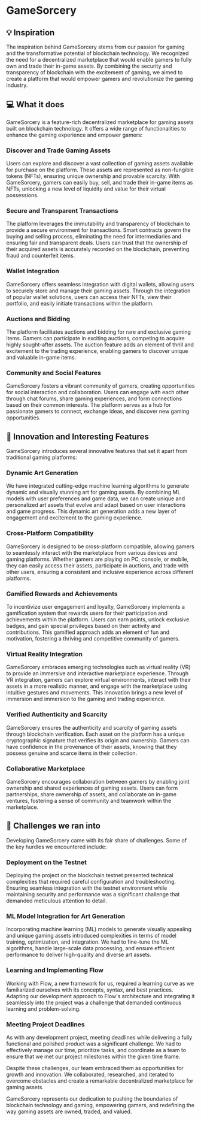 # GameSorcery

## 💡 Inspiration

The inspiration behind GameSorcery stems from our passion for gaming and the transformative potential of blockchain technology. We recognized the need for a decentralized marketplace that would enable gamers to fully own and trade their in-game assets. By combining the security and transparency of blockchain with the excitement of gaming, we aimed to create a platform that would empower gamers and revolutionize the gaming industry.

## 💻 What it does

GameSorcery is a feature-rich decentralized marketplace for gaming assets built on blockchain technology. It offers a wide range of functionalities to enhance the gaming experience and empower gamers:

### Discover and Trade Gaming Assets

Users can explore and discover a vast collection of gaming assets available for purchase on the platform. These assets are represented as non-fungible tokens (NFTs), ensuring unique ownership and provable scarcity. With GameSorcery, gamers can easily buy, sell, and trade their in-game items as NFTs, unlocking a new level of liquidity and value for their virtual possessions.

### Secure and Transparent Transactions

The platform leverages the immutability and transparency of blockchain to provide a secure environment for transactions. Smart contracts govern the buying and selling process, eliminating the need for intermediaries and ensuring fair and transparent deals. Users can trust that the ownership of their acquired assets is accurately recorded on the blockchain, preventing fraud and counterfeit items.

### Wallet Integration

GameSorcery offers seamless integration with digital wallets, allowing users to securely store and manage their gaming assets. Through the integration of popular wallet solutions, users can access their NFTs, view their portfolio, and easily initiate transactions within the platform.

### Auctions and Bidding

The platform facilitates auctions and bidding for rare and exclusive gaming items. Gamers can participate in exciting auctions, competing to acquire highly sought-after assets. The auction feature adds an element of thrill and excitement to the trading experience, enabling gamers to discover unique and valuable in-game items.

### Community and Social Features

GameSorcery fosters a vibrant community of gamers, creating opportunities for social interaction and collaboration. Users can engage with each other through chat forums, share gaming experiences, and form connections based on their common interests. The platform serves as a hub for passionate gamers to connect, exchange ideas, and discover new gaming opportunities.

## 🚀 Innovation and Interesting Features

GameSorcery introduces several innovative features that set it apart from traditional gaming platforms:

### Dynamic Art Generation

We have integrated cutting-edge machine learning algorithms to generate dynamic and visually stunning art for gaming assets. By combining ML models with user preferences and game data, we can create unique and personalized art assets that evolve and adapt based on user interactions and game progress. This dynamic art generation adds a new layer of engagement and excitement to the gaming experience.

### Cross-Platform Compatibility

GameSorcery is designed to be cross-platform compatible, allowing gamers to seamlessly interact with the marketplace from various devices and gaming platforms. Whether gamers are playing on PC, console, or mobile, they can easily access their assets, participate in auctions, and trade with other users, ensuring a consistent and inclusive experience across different platforms.

### Gamified Rewards and Achievements

To incentivize user engagement and loyalty, GameSorcery implements a gamification system that rewards users for their participation and achievements within the platform. Users can earn points, unlock exclusive badges, and gain special privileges based on their activity and contributions. This gamified approach adds an element of fun and motivation, fostering a thriving and competitive community of gamers.

### Virtual Reality Integration

GameSorcery embraces emerging technologies such as virtual reality (VR) to provide an immersive and interactive marketplace experience. Through VR integration, gamers can explore virtual environments, interact with their assets in a more realistic manner, and engage with the marketplace using intuitive gestures and movements. This innovation brings a new level of immersion and immersion to the gaming and trading experience.

### Verified Authenticity and Scarcity

GameSorcery ensures the authenticity and scarcity of gaming assets through blockchain verification. Each asset on the platform has a unique cryptographic signature that verifies its origin and ownership. Gamers can have confidence in the provenance of their assets, knowing that they possess genuine and scarce items in their collection.

### Collaborative Marketplace

GameSorcery encourages collaboration between gamers by enabling joint ownership and shared experiences of gaming assets. Users can form partnerships, share ownership of assets, and collaborate on in-game ventures, fostering a sense of community and teamwork within the marketplace.

## 🧠 Challenges we ran into

Developing GameSorcery came with its fair share of challenges. Some of the key hurdles we encountered include:

### Deployment on the Testnet

Deploying the project on the blockchain testnet presented technical complexities that required careful configuration and troubleshooting. Ensuring seamless integration with the testnet environment while maintaining security and performance was a significant challenge that demanded meticulous attention to detail.

### ML Model Integration for Art Generation

Incorporating machine learning (ML) models to generate visually appealing and unique gaming assets introduced complexities in terms of model training, optimization, and integration. We had to fine-tune the ML algorithms, handle large-scale data processing, and ensure efficient performance to deliver high-quality and diverse art assets.

### Learning and Implementing Flow

Working with Flow, a new framework for us, required a learning curve as we familiarized ourselves with its concepts, syntax, and best practices. Adapting our development approach to Flow's architecture and integrating it seamlessly into the project was a challenge that demanded continuous learning and problem-solving.

### Meeting Project Deadlines

As with any development project, meeting deadlines while delivering a fully functional and polished product was a significant challenge. We had to effectively manage our time, prioritize tasks, and coordinate as a team to ensure that we met our project milestones within the given time frame.

Despite these challenges, our team embraced them as opportunities for growth and innovation. We collaborated, researched, and iterated to overcome obstacles and create a remarkable decentralized marketplace for gaming assets.

GameSorcery represents our dedication to pushing the boundaries of blockchain technology and gaming, empowering gamers, and redefining the way gaming assets are owned, traded, and valued.
